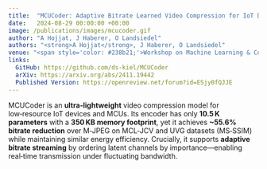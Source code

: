 ```yaml
---
title:  "MCUCoder: Adaptive Bitrate Learned Video Compression for IoT Devices"
date:   2024-08-29 00:00:00 +00:00
image: /publications/images/mcucoder.gif
author: "A Hojjat, J Haberer, O Landsiedel"
authors: "<strong>A Hojjat</strong>, J Haberer, O Landsiedel"
venue: "<span style='color: #238b21;'>Workshop on Machine Learning & Compression, NeurIPS'2024 - GCPR'2025 (Oral) </span>"
links:
  GitHub: https://github.com/ds-kiel/MCUCoder
  arXiv: https://arxiv.org/abs/2411.19442
  Published Version: https://openreview.net/forum?id=ESjy0fQJJE
---
```

MCUCoder is an **ultra‑lightweight** video compression model for low‑resource IoT devices and MCUs. Its encoder has only **10.5 K parameters** with a **350 KB memory footprint**, yet it achieves **~55.6% bitrate reduction** over M‑JPEG on MCL‑JCV and UVG datasets (MS‑SSIM) while maintaining similar energy efficiency. Crucially, it supports **adaptive bitrate streaming** by ordering latent channels by importance—enabling real‑time transmission under fluctuating bandwidth.
